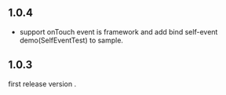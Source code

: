 ## 1.0.4

 - support onTouch event is framework and add bind self-event demo(SelfEventTest) to sample.
  
## 1.0.3
   first release version . 
